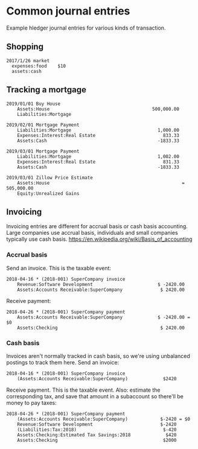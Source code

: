 # Common journal entries

<div class=pagetoc>
<!-- toc -->
</div>

Example hledger journal entries for various kinds of transaction.
 
## Shopping

```hledger
2017/1/26 market
  expenses:food    $10
  assets:cash
```

## Tracking a mortgage

```hledger
2019/01/01 Buy House
    Assets:House                                      500,000.00
    Liabilities:Mortgage

2019/02/01 Mortgage Payment
    Liabilities:Mortgage                                1,000.00
    Expenses:Interest:Real Estate                         833.33
    Assets:Cash                                         -1833.33

2019/03/01 Mortgage Payment
    Liabilities:Mortgage                                1,002.00
    Expenses:Interest:Real Estate                         831.33
    Assets:Cash                                         -1833.33

2019/03/01 Zillow Price Estimate
    Assets:House                                                 = 505,000.00
    Equity:Unrealized Gains
```

## Invoicing

Invoicing entries are different for accrual basis or cash basis accounting.
Large companies use accrual basis, individuals and small companies typically use cash basis.
https://en.wikipedia.org/wiki/Basis_of_accounting

### Accrual basis

Send an invoice. This is the taxable event:

    2018-04-16 * (2018-001) SuperCompany invoice
        Revenue:Software Development                        $ -2420.00
        Assets:Accounts Receivable:SuperCompany              $ 2420.00

Receive payment:

    2018-04-26 * (2018-001) SuperCompany payment
        Assets:Accounts Receivable:SuperCompany             $ -2420.00 = $0
        Assets:Checking                                      $ 2420.00

### Cash basis

Invoices aren't normally tracked in cash basis, so we're using unbalanced postings to track them here.
Send an invoice:

    2018-04-16 * (2018-001) SuperCompany invoice
        (Assets:Accounts Receivable:SuperCompany)             $2420

Receive payment. This is the taxable event.
Also: estimate the corresponding tax, and save that amount in a subaccount so there'll be money to pay taxes:

    2018-04-26 * (2018-001) SuperCompany payment
        (Assets:Accounts Receivable:SuperCompany)            $-2420 = $0
        Revenue:Software Development                         $-2420
        (Liabilities:Tax:2018)                                $-420
        Assets:Checking:Estimated Tax Savings:2018             $420
        Assets:Checking                                       $2000
